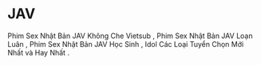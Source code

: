 # JAV
Phim Sex Nhật Bản JAV Không Che Vietsub , Phim Sex Nhật Bản JAV Loạn Luân , Phim Sex Nhật Bản JAV Học Sinh , Idol Các Loại Tuyển Chọn Mới Nhất và Hay Nhất .
